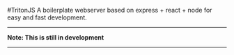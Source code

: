 #TritonJS
A boilerplate webserver based on express + react + node for easy and fast development.

***
**Note: This is still in development**
***